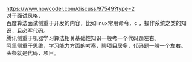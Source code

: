 https://www.nowcoder.com/discuss/97549?type=2  
对于面试风格，  
百度算法面试侧重于开发的内容，比如linux常用命令，c ，操作系统之类的知识，且必写代码。  
腾讯侧重于机器学习算法相关基础性知识一般考一个代码题左右。  
阿里侧重于思维，学习能力方面的考察，聊项目居多，代码题一般一个左右。  
头条就是代码，项目。
